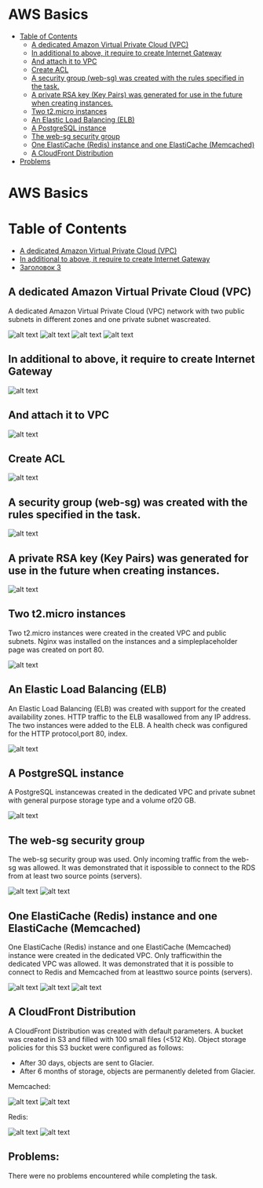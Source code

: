 # AWS Basics

<!-- TOC start (generated with https://github.com/derlin/bitdowntoc) -->

- [Table of Contents](#table-of-contents)
   * [A dedicated Amazon Virtual Private Cloud (VPC) ](#a-dedicated-amazon-virtual-private-cloud-vpc)
   * [In additional to above, it require to create Internet Gateway](#in-additional-to-above-it-require-to-create-internet-gateway)
   * [And attach it to VPC](#and-attach-it-to-vpc)
   * [Create ACL](#create-acl)
   * [A security group (web-sg) was created with the rules specified in the task.](#a-security-group-web-sg-was-created-with-the-rules-specified-in-the-task)
   * [A private RSA key (Key Pairs) was generated for use in the future when creating instances.](#a-private-rsa-key-key-pairs-was-generated-for-use-in-the-future-when-creating-instances)
   * [Two t2.micro instances ](#two-t2micro-instances)
   * [An Elastic Load Balancing (ELB)](#an-elastic-load-balancing-elb)
   * [A PostgreSQL instance](#a-postgresql-instance)
   * [The web-sg security group](#the-web-sg-security-group)
   * [One ElastiCache (Redis) instance and one ElastiCache (Memcached) ](#one-elasticache-redis-instance-and-one-elasticache-memcached)
   * [A CloudFront Distribution](#a-cloudfront-distribution)
- [Problems](#problems)

<!-- TOC end -->

<!-- TOC --><a name="aws-basics"></a>
# AWS Basics

<!-- TOC --><a name="table-of-contents"></a>
# Table of Contents

* [A dedicated Amazon Virtual Private Cloud (VPC) ](#A-dedicated-Amazon-Virtual-Private-Cloud-(VPC))
* [In additional to above, it require to create Internet Gateway ](#In-additional-to-above,-it-require-to-create-Internet-Gateway)
* [Заголовок 3](#заголовок-3)

<!-- TOC --><a name="a-dedicated-amazon-virtual-private-cloud-vpc"></a>
## A dedicated Amazon Virtual Private Cloud (VPC) 
A dedicated Amazon Virtual Private Cloud (VPC)  network with two public subnets in different zones and one private subnet wascreated.

![alt text](./images/1.png)
![alt text](./images/2.png)
![alt text](./images/3.png)
![alt text](./images/4.png)

<!-- TOC --><a name="in-additional-to-above-it-require-to-create-internet-gateway"></a>
## In additional to above, it require to create Internet Gateway

![alt text](./images/5.png)

<!-- TOC --><a name="and-attach-it-to-vpc"></a>
## And attach it to VPC

![alt text](./images/7.png)

<!-- TOC --><a name="create-acl"></a>
## Create ACL

![alt text](./images/8.png)

<!-- TOC --><a name="a-security-group-web-sg-was-created-with-the-rules-specified-in-the-task"></a>
## A security group (web-sg) was created with the rules specified in the task.

![alt text](./images/9.png)

<!-- TOC --><a name="a-private-rsa-key-key-pairs-was-generated-for-use-in-the-future-when-creating-instances"></a>
## A private RSA key (Key Pairs) was generated for use in the future when creating instances.

![alt text](./images/10.png)

<!-- TOC --><a name="two-t2micro-instances"></a>
## Two t2.micro instances 

Two t2.micro instances were created in the created VPC and public subnets. Nginx was installed on the instances and a simpleplaceholder page was created on port 80.

![alt text](./images/11.png)

<!-- TOC --><a name="an-elastic-load-balancing-elb"></a>
## An Elastic Load Balancing (ELB)

An Elastic Load Balancing (ELB) was created with support for the created availability zones. HTTP traffic to the ELB wasallowed from any IP address. The two instances were added to the ELB. A health check was configured for the HTTP protocol,port 80, index.

![alt text](./images/12.png)

<!-- TOC --><a name="a-postgresql-instance"></a>
## A PostgreSQL instance
A PostgreSQL instancewas created in the dedicated VPC and private subnet with general purpose storage type and a volume of20 GB. 

![alt text](./images/15.png)

<!-- TOC --><a name="the-web-sg-security-group"></a>
## The web-sg security group
The web-sg security group was used. Only incoming traffic from the web-sg was allowed. It was demonstrated that it ispossible to connect to the RDS from at least two source points (servers).

![alt text](./images/16.png)
![alt text](./images/17.png)

<!-- TOC --><a name="one-elasticache-redis-instance-and-one-elasticache-memcached"></a>
## One ElastiCache (Redis) instance and one ElastiCache (Memcached) 
One ElastiCache (Redis) instance and one ElastiCache (Memcached) instance were created in the dedicated VPC. Only trafficwithin the dedicated VPC was allowed. It was demonstrated that it is possible to connect to Redis and Memcached from at leasttwo source 
points (servers).

![alt text](./images/18.png)
![alt text](./images/19.png)
![alt text](./images/20.png)

<!-- TOC --><a name="a-cloudfront-distribution"></a>
## A CloudFront Distribution
A CloudFront Distribution was created with default parameters. A bucket was created in S3 and filled with 100 small files (<512 Kb). Object storage policies for this S3 bucket were configured as follows:
* After 30 days, objects are sent to Glacier.
* After 6 months of storage, objects are permanently deleted from Glacier.

Memcached:

![alt text](./images/21.png)
![alt text](./images/22.png)

Redis:

![alt text](./images/23.png)
![alt text](./images/24.png)

<!-- TOC --><a name="problems"></a>
## Problems:

There were no problems encountered while completing the task.
